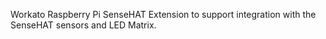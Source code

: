 Workato Raspberry Pi SenseHAT Extension to support integration with the SenseHAT sensors and LED Matrix.
